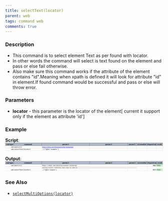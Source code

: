 ```yaml
---
title: selectText(locator)
parent: web
tags: command web
comments: true
---
```


### Description

- This command is to select element Text as per found with locator.
- In other words the command will select is text found on the element and pass or else fail otherwise.
- Also make sure this command works if the attribute of the element contains "id".Meaning when xpath is defined it will look for attribute "id" in element.If found command would be successful and pass or else will throw error.

### Parameters

- **locator** - this parameter is the locator of the element\[ current it support only if the element as attribute 'id'\]

### Example

**Script**:<br/>
![](image/selectText_01.png)

**Output**:<br/>
![](image/selectText_02.png)

### See Also

- [`selectMultiOptions(locator)`](selectMultiOptions(locator))